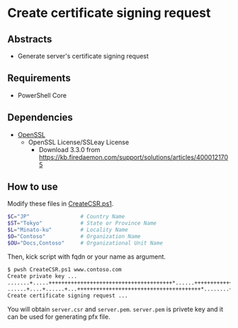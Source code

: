 # Create certificate signing request

## Abstracts

* Generate server's certificate signing request

## Requirements

* PowerShell Core

## Dependencies

* [OpenSSL](https://github.com/openssl/openssl)
  * OpenSSL License/SSLeay License
    * Download 3.3.0 from https://kb.firedaemon.com/support/solutions/articles/4000121705

## How to use

Modify these files in [CreateCSR.ps1](./CreateCSR.ps1).

````powershell
$C="JP"                # Country Name
$ST="Tokyo"            # State or Province Name
$L="Minato-ku"         # Locality Name
$O="Contoso"           # Organization Name
$OU="Docs,Contoso"     # Organizational Unit Name
````

Then, kick script with fqdn or your name as argument.

````bat
$ pwsh CreateCSR.ps1 www.contoso.com
Create private key ...
.......+.....+++++++++++++++++++++++++++++++++++++++*......+++++++++++++++++++++++++++++++++++++++*.+.+.....+...+.+...........+....+......+.....+......+...+..........+.....+......+..........+...+...............++++++
......+....+......+...+++++++++++++++++++++++++++++++++++++++*........+.+++++++++++++++++++++++++++++++++++++++*.........+..........+......+........+.+..+.......+.....+...+....+......+.........+.....+.+..+..................+.........+....+..+............+............+....+..............+..........+.....+.+.....+......+.........+.+...........+.......+..................+.........+........+...+....+......+...+.....+....+..+............................+...........+.+......+..................+..............+......................+...+..+.........+.+........+.+..+............+.......+.....+.........+......+....+...........+...+.+......+......+..+.+..+...+.+......+...+......+........+..........+..+...+......+....+...+.....+...+.........+..........+.....+..................+...+.+...+......+.....+.+........+...+...+.....................+.+...+............+............+..+...+...+....+...........+.......+......+......+.....++++++
Create certificate signing request ...
````

You will obtain `server.csr` and `server.pem`.
`server.pem` is privete key and it can be used for generating pfx file.